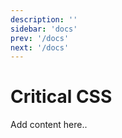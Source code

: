 ```yaml
---
description: ''
sidebar: 'docs'
prev: '/docs'
next: '/docs'
---
```


# Critical CSS

Add content here..